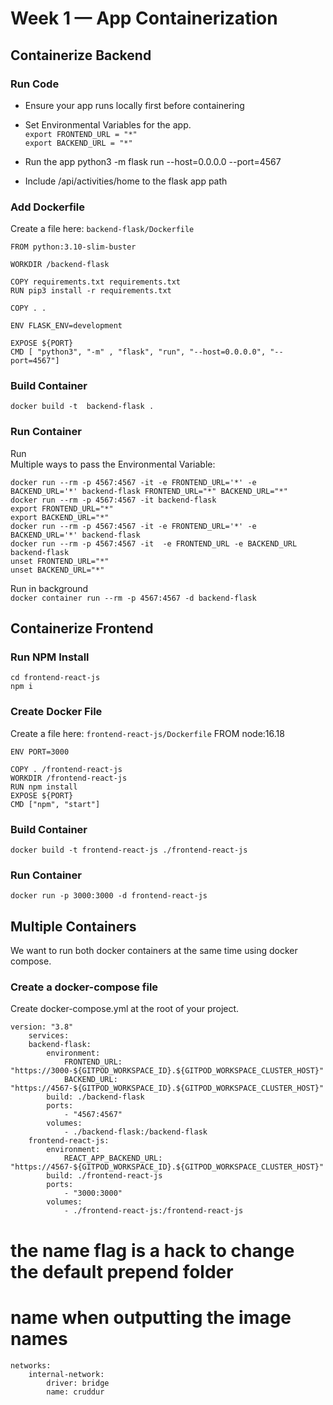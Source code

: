 # Week 1 — App Containerization

## Containerize Backend
### Run Code
* Ensure your app runs locally first before containering
- Set Environmental Variables for the app.  <br>
    `export FRONTEND_URL = "*"`<br>
    `export BACKEND_URL = "*"`

- Run the app
    python3 -m flask run --host=0.0.0.0 --port=4567

- Include /api/activities/home to the flask app path

### Add Dockerfile
Create a file here: `backend-flask/Dockerfile`

    FROM python:3.10-slim-buster

    WORKDIR /backend-flask

    COPY requirements.txt requirements.txt
    RUN pip3 install -r requirements.txt

    COPY . .

    ENV FLASK_ENV=development

    EXPOSE ${PORT}
    CMD [ "python3", "-m" , "flask", "run", "--host=0.0.0.0", "--port=4567"]

### Build Container
`docker build -t  backend-flask .`

### Run Container
Run <br>
Multiple ways to pass the Environmental Variable:

    docker run --rm -p 4567:4567 -it -e FRONTEND_URL='*' -e BACKEND_URL='*' backend-flask FRONTEND_URL="*" BACKEND_URL="*"
    docker run --rm -p 4567:4567 -it backend-flask
    export FRONTEND_URL="*"
    export BACKEND_URL="*"
    docker run --rm -p 4567:4567 -it -e FRONTEND_URL='*' -e BACKEND_URL='*' backend-flask
    docker run --rm -p 4567:4567 -it  -e FRONTEND_URL -e BACKEND_URL backend-flask
    unset FRONTEND_URL="*"
    unset BACKEND_URL="*"

Run in background<br>
`docker container run --rm -p 4567:4567 -d backend-flask`

## Containerize Frontend
### Run NPM Install

    cd frontend-react-js
    npm i

### Create Docker File
Create a file here: `frontend-react-js/Dockerfile`
    FROM node:16.18

    ENV PORT=3000

    COPY . /frontend-react-js
    WORKDIR /frontend-react-js
    RUN npm install
    EXPOSE ${PORT}
    CMD ["npm", "start"]

### Build Container
    docker build -t frontend-react-js ./frontend-react-js

### Run Container
    docker run -p 3000:3000 -d frontend-react-js

## Multiple Containers
We want to run both docker containers at the same time using docker compose.
### Create a docker-compose file
Create docker-compose.yml at the root of your project.

    version: "3.8"
        services:
        backend-flask:
            environment:
                FRONTEND_URL: "https://3000-${GITPOD_WORKSPACE_ID}.${GITPOD_WORKSPACE_CLUSTER_HOST}"
                BACKEND_URL: "https://4567-${GITPOD_WORKSPACE_ID}.${GITPOD_WORKSPACE_CLUSTER_HOST}"
            build: ./backend-flask
            ports:
                - "4567:4567"
            volumes:
                - ./backend-flask:/backend-flask
        frontend-react-js:
            environment:
                REACT_APP_BACKEND_URL: "https://4567-${GITPOD_WORKSPACE_ID}.${GITPOD_WORKSPACE_CLUSTER_HOST}"
            build: ./frontend-react-js
            ports:
                - "3000:3000"
            volumes:
                - ./frontend-react-js:/frontend-react-js

# the name flag is a hack to change the default prepend folder
# name when outputting the image names
    networks: 
        internal-network:
            driver: bridge
            name: cruddur